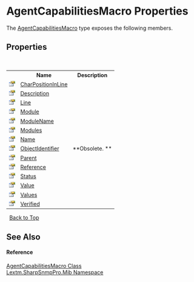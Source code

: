 # AgentCapabilitiesMacro Properties
 

The <a href="T_Lextm_SharpSnmpPro_Mib_AgentCapabilitiesMacro">AgentCapabilitiesMacro</a> type exposes the following members.


## Properties
&nbsp;<table><tr><th></th><th>Name</th><th>Description</th></tr><tr><td>![Public property](media/pubproperty.gif "Public property")</td><td><a href="P_Lextm_SharpSnmpPro_Mib_AgentCapabilitiesMacro_CharPositionInLine">CharPositionInLine</a></td><td /></tr><tr><td>![Public property](media/pubproperty.gif "Public property")</td><td><a href="P_Lextm_SharpSnmpPro_Mib_AgentCapabilitiesMacro_Description">Description</a></td><td /></tr><tr><td>![Public property](media/pubproperty.gif "Public property")</td><td><a href="P_Lextm_SharpSnmpPro_Mib_AgentCapabilitiesMacro_Line">Line</a></td><td /></tr><tr><td>![Public property](media/pubproperty.gif "Public property")</td><td><a href="P_Lextm_SharpSnmpPro_Mib_AgentCapabilitiesMacro_Module">Module</a></td><td /></tr><tr><td>![Public property](media/pubproperty.gif "Public property")</td><td><a href="P_Lextm_SharpSnmpPro_Mib_AgentCapabilitiesMacro_ModuleName">ModuleName</a></td><td /></tr><tr><td>![Public property](media/pubproperty.gif "Public property")</td><td><a href="P_Lextm_SharpSnmpPro_Mib_AgentCapabilitiesMacro_Modules">Modules</a></td><td /></tr><tr><td>![Public property](media/pubproperty.gif "Public property")</td><td><a href="P_Lextm_SharpSnmpPro_Mib_AgentCapabilitiesMacro_Name">Name</a></td><td /></tr><tr><td>![Public property](media/pubproperty.gif "Public property")</td><td><a href="P_Lextm_SharpSnmpPro_Mib_AgentCapabilitiesMacro_ObjectIdentifier">ObjectIdentifier</a></td><td> **Obsolete. **</td></tr><tr><td>![Public property](media/pubproperty.gif "Public property")</td><td><a href="P_Lextm_SharpSnmpPro_Mib_AgentCapabilitiesMacro_Parent">Parent</a></td><td /></tr><tr><td>![Public property](media/pubproperty.gif "Public property")</td><td><a href="P_Lextm_SharpSnmpPro_Mib_AgentCapabilitiesMacro_Reference">Reference</a></td><td /></tr><tr><td>![Public property](media/pubproperty.gif "Public property")</td><td><a href="P_Lextm_SharpSnmpPro_Mib_AgentCapabilitiesMacro_Status">Status</a></td><td /></tr><tr><td>![Public property](media/pubproperty.gif "Public property")</td><td><a href="P_Lextm_SharpSnmpPro_Mib_AgentCapabilitiesMacro_Value">Value</a></td><td /></tr><tr><td>![Public property](media/pubproperty.gif "Public property")</td><td><a href="P_Lextm_SharpSnmpPro_Mib_AgentCapabilitiesMacro_Values">Values</a></td><td /></tr><tr><td>![Public property](media/pubproperty.gif "Public property")</td><td><a href="P_Lextm_SharpSnmpPro_Mib_AgentCapabilitiesMacro_Verified">Verified</a></td><td /></tr></table>&nbsp;
<a href="#agentcapabilitiesmacro-properties">Back to Top</a>

## See Also


#### Reference
<a href="T_Lextm_SharpSnmpPro_Mib_AgentCapabilitiesMacro">AgentCapabilitiesMacro Class</a><br /><a href="N_Lextm_SharpSnmpPro_Mib">Lextm.SharpSnmpPro.Mib Namespace</a><br />